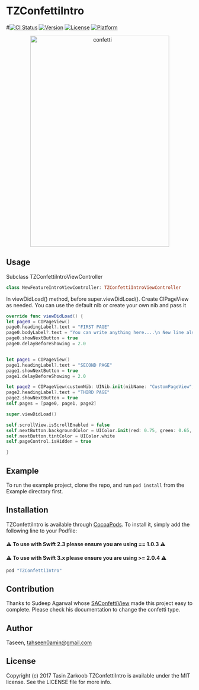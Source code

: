 # TZConfettiIntro

#[![CI Status](http://img.shields.io/travis/Taseen/TZConfettiIntro.svg?style=flat)](https://travis-ci.org/Taseen/TZConfettiIntro)
[![Version](https://img.shields.io/cocoapods/v/TZConfettiIntro.svg?style=flat)](http://cocoapods.org/pods/TZConfettiIntro)
[![License](https://img.shields.io/cocoapods/l/TZConfettiIntro.svg?style=flat)](http://cocoapods.org/pods/TZConfettiIntro)
[![Platform](https://img.shields.io/cocoapods/p/TZConfettiIntro.svg?style=flat)](http://cocoapods.org/pods/TZConfettiIntro)

<p align="center">
  <img src="https://cloud.githubusercontent.com/assets/2269253/21588153/e1947452-d109-11e6-8402-e12a829b2323.gif" alt="confetti" width="375" height="568">
</p>

## Usage

Subclass TZConfettiIntroViewController
```swift
class NewFeatureIntroViewController: TZConfettiIntroViewController
```
In viewDidLoad() method, before super.viewDidLoad(). Create CIPageView as needed. You can use the default nib or create your own nib and pass it
```swift
override func viewDidLoad() {
let page0 = CIPageView()
page0.headingLabel?.text = "FIRST PAGE"
page0.bodyLabel?.text = "You can write anything here....\n New line also looks cool"
page0.showNextButton = true
page0.delayBeforeShowing = 2.0


let page1 = CIPageView()
page1.headingLabel?.text = "SECOND PAGE"
page1.showNextButton = true
page1.delayBeforeShowing = 2.0

let page2 = CIPageView(customNib: UINib.init(nibName: "CustomPageView", bundle: nil))
page2.headingLabel?.text = "THIRD PAGE"
page2.showNextButton = true
self.pages = [page0, page1, page2]

super.viewDidLoad()

self.scrollView.isScrollEnabled = false
self.nextButton.backgroundColor = UIColor.init(red: 0.75, green: 0.65, blue: 0.32, alpha: 0.8)
self.nextButton.tintColor = UIColor.white
self.pageControl.isHidden = true

}
```

## Example

To run the example project, clone the repo, and run `pod install` from the Example directory first.


## Installation

TZConfettiIntro is available through [CocoaPods](http://cocoapods.org). To install
it, simply add the following line to your Podfile:

#### ⚠️ **To use with Swift 2.3 please ensure you are using == 1.0.3** ⚠️ 
#### ⚠️ **To use with Swift 3.x please ensure you are using >= 2.0.4** ⚠️ 

```ruby
pod "TZConfettiIntro"
```

## Contribution

Thanks to Sudeep Agarwal whose [SAConfettiView](https://www.google.com "SAConfettiView") made this project easy to complete. Please check his documentation to change the confetti type.


## Author

Taseen, tahseen0amin@gmail.com

## License
Copyright (c) 2017 Tasin Zarkoob
TZConfettiIntro is available under the MIT license. See the LICENSE file for more info.
